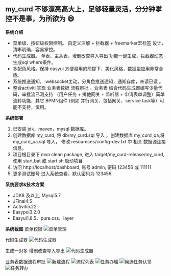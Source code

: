 ## my_curd 不够漂亮高大上，足够轻量灵活，分分钟掌控不是事，为所欲为 :smile:  

**系统介绍**  
- 菜单级、按钮级权限控制。 自定义注解 + 拦截器 + freemarker宏标签 设计，清晰明确，容易掌控。 
- 代码生成器。 单表、主从表，增删改查导入导出 功能一键生成，拦截器动态生成sql where条件。
- 多配色风格。保持 easyui 方便易用的前提下，美化风格，数据型应用非常合适。
- 系统推送通知。  websocket主动，分角色推送通知，通知存库，未读已读 。
- 整合activiti 实现 业务表数据 流程审批 。业务表 结合代码生成器编写少量代码，审批流已测支持 （用户任务 + 排他网关 + 监听器 + 申请表单调整）简单流转功能，其它 BPMN组件 (例如 并行网关、包括网关、service task等）可能不支持，慎用。    

**系统部署**  
1. 已安装 jdk，maven，mysql 数据库。
2. 创建数据库 my_curd, 将 db/my_curd.sql 导入； 创建数据库 my_curd_oa,将 my_curd_oa.sql 导入，
修改 resoureces/config-dev.txt 中 相关 数据源连接信息。
3. 项目根目录下 mvn clean package, 进入 target/my_curd-release/my_curd, 使用 start.bat 或 start.sh 启动项目
4. 访问 http://localhost/dashboard, 账号 admin, 密码 123456 或 111111
5. 更多测试账号 进入系统查看，默认密码为 123456. 

**系统要求&技术方案**  
- JDK8 及以上, Mysql5.7
- JFinal4.5 
- Activiti5.22 
- Easypoi3.2.0
- Easyui1.8.5、pure.css、layer

**系统截图**
菜单权限
![菜单管理](https://raw.githubusercontent.com/qinyou/my_curd/master/preview/menu.png "menu.png")

代码生成器
![代码生成器](https://raw.githubusercontent.com/qinyou/my_curd/master/preview/gen.png "gen.png")

生成一对多 增删改查导入导出
![代码生成器](https://raw.githubusercontent.com/qinyou/my_curd/master/preview/1tn.png "1tn.png")

业务表数据流程审批
![新建流程](https://raw.githubusercontent.com/qinyou/my_curd/master/preview/process1.png "process1.png")
![流程列表](https://raw.githubusercontent.com/qinyou/my_curd/master/preview/process.png "process.png")
![任务办理](https://raw.githubusercontent.com/qinyou/my_curd/master/preview/task1.png "task1.png")
![候选任务认领](https://raw.githubusercontent.com/qinyou/my_curd/master/preview/task2.png "task2.png")
![任务转办](https://raw.githubusercontent.com/qinyou/my_curd/master/preview/task3.png "task3.png")





